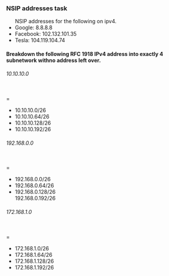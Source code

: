 <h3>NSIP addresses task</h3>
<ul>NSIP addresses for the following on ipv4.
<li>Google: 8.8.8.8</li>
<li>Facebook: 102.132.101.35</li>
<li>Tesla: 104.119.104.74</li>
</ul>

<h4>Breakdown the following RFC 1918 IPv4 address into exactly 4 subnetwork withno address left over.</h4>
<h6>10.10.10.0</h6> <br> = 
<ul>
<li>10.10.10.0/26</li>
	         <li> 10.10.10.64/26</li>
	         <li> 10.10.10.128/26</li>
                    <li>  10.10.10.192/26</li>
</ul>
		
<h6>192.168.0.0 </h6> <br>= 
<ul>
<li>192.168.0.0/26</li>
	          <li> 192.168.0.64/26</li>
	           <li>192.168.0.128/26</li>
		192.168.0.192/26</li>
		</ul>

<h6>172.168.1.0</h6> <br> =  
<ul>
<li>172.168.1.0/26</li>
		<li>172.168.1.64/26</li>
		<li>172.168.1.128/26</li>
		<li>172.168.1.192/26</li>
</ul>

